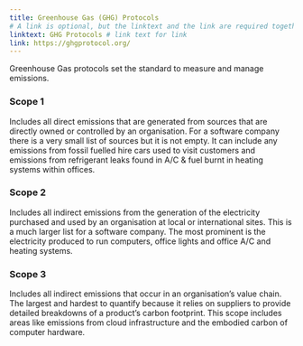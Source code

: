 ```yaml
---
title: Greenhouse Gas (GHG) Protocols
# A link is optional, but the linktext and the link are required together
linktext: GHG Protocols # link text for link
link: https://ghgprotocol.org/
---
```


Greenhouse Gas protocols set the standard to measure and manage emissions.

### Scope 1
Includes all direct emissions that are generated from sources that are directly owned or controlled by an organisation. For a software company there is a very small list of sources but it is not empty. It can include any emissions from fossil fuelled hire cars used to visit customers and emissions from refrigerant leaks found in A/C & fuel burnt in heating systems within offices.

### Scope 2
Includes all indirect emissions from the generation of the electricity purchased and used by an organisation at local or international sites. This is a much larger list for a software company. The most prominent is the electricity produced to run computers, office lights and office A/C and heating systems.

### Scope 3
Includes all indirect emissions that occur in an organisation’s value chain. The largest and hardest to quantify because it relies on suppliers to provide detailed breakdowns of a product’s carbon footprint. This scope includes areas like emissions from cloud infrastructure and the embodied carbon of computer hardware.